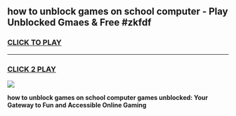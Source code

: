 
## how to unblock games on school computer - Play Unblocked Gmaes & Free #zkfdf
<h3>
<a href="https://news.freeplayer.one?title=how_to_unblock_games_on_school_computer&ref=26F">CLICK TO PLAY</a></h3>
<hr>

<h3>
<a href="https://news.freeplayer.one?title=how_to_unblock_games_on_school_computer&ref=26F">CLICK 2 PLAY</a>
  
</h3>

<a href="https://news.freeplayer.one?title=how_to_unblock_games_on_school_computer&ref=26F/"><img src="https://clearcache.store/games.png"></a>


**how to unblock games on school computer games unblocked: Your Gateway to Fun and Accessible Online Gaming**
